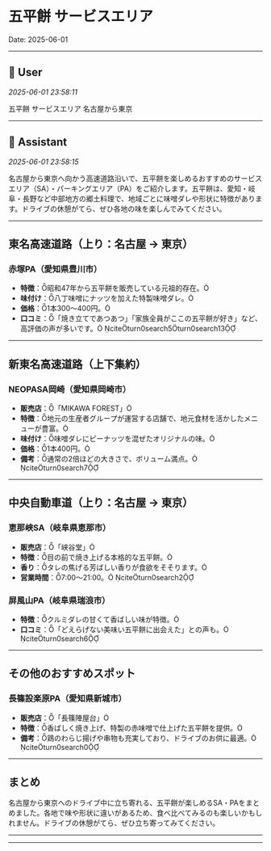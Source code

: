 # 五平餅 サービスエリア

Date: 2025-06-01

---

## 👤 User
*2025-06-01 23:58:11*

五平餅 サービスエリア 名古屋から東京

---

## 🤖 Assistant
*2025-06-01 23:58:15*

名古屋から東京へ向かう高速道路沿いで、五平餅を楽しめるおすすめのサービスエリア（SA）・パーキングエリア（PA）をご紹介します。五平餅は、愛知・岐阜・長野など中部地方の郷土料理で、地域ごとに味噌ダレや形状に特徴があります。ドライブの休憩がてら、ぜひ各地の味を楽しんでみてください。

---

## 東名高速道路（上り：名古屋 → 東京）

### 赤塚PA（愛知県豊川市）

- **特徴**：昭和47年から五平餅を販売している元祖的存在。
- **味付け**：八丁味噌にナッツを加えた特製味噌ダレ。
- **価格**：1本300〜400円。
- **口コミ**：「焼き立てであつあつ」「家族全員がここの五平餅が好き」など、高評価の声が多いです。 citeturn0search5turn0search13

---

## 新東名高速道路（上下集約）

### NEOPASA岡崎（愛知県岡崎市）

- **販売店**：「MIKAWA FOREST」
- **特徴**：地元の生産者グループが運営する店舗で、地元食材を活かしたメニューが豊富。
- **味付け**：味噌ダレにピーナッツを混ぜたオリジナルの味。
- **価格**：1本400円。
- **備考**：通常の2倍ほどの大きさで、ボリューム満点。 citeturn0search7

---

## 中央自動車道（上り：名古屋 → 東京）

### 恵那峡SA（岐阜県恵那市）

- **販売店**：「峡谷堂」
- **特徴**：目の前で焼き上げる本格的な五平餅。
- **香り**：タレの焦げる芳ばしい香りが食欲をそそります。
- **営業時間**：7:00～21:00。 citeturn0search2

### 屏風山PA（岐阜県瑞浪市）

- **特徴**：クルミダレの甘くて香ばしい味が特徴。
- **口コミ**：「どえらげない美味い五平餅に出会えた」との声も。 citeturn0search6

---

## その他のおすすめスポット

### 長篠設楽原PA（愛知県新城市）

- **販売店**：「長篠陣屋台」
- **特徴**：香ばしく焼き上げ、特製の赤味噌で仕上げた五平餅を提供。
- **備考**：鶏のわらじ揚げや串物も充実しており、ドライブのお供に最適。 citeturn0search0

---

## まとめ

名古屋から東京へのドライブ中に立ち寄れる、五平餅が楽しめるSA・PAをまとめました。各地で味や形状に違いがあるため、食べ比べてみるのも楽しいかもしれません。ドライブの休憩がてら、ぜひ立ち寄ってみてください。

---

---
